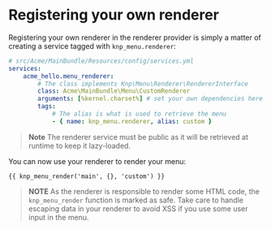 Registering your own renderer
=============================

Registering your own renderer in the renderer provider is simply a matter
of creating a service tagged with `knp_menu.renderer`:

```yaml
# src/Acme/MainBundle/Resources/config/services.yml
services:
    acme_hello.menu_renderer:
        # The class implements Knp\Menu\Renderer\RendererInterface
        class: Acme\MainBundle\Menu\CustomRenderer
        arguments: [%kernel.charset%] # set your own dependencies here
        tags:
            # The alias is what is used to retrieve the menu
            - { name: knp_menu.renderer, alias: custom }
```

>**Note**
>The renderer service must be public as it will be retrieved at runtime to
>keep it lazy-loaded.

You can now use your renderer to render your menu:

```jinja
{{ knp_menu_render('main', {}, 'custom') }}
```

>**NOTE**
>As the renderer is responsible to render some HTML code, the `knp_menu_render`
>function is marked as safe. Take care to handle escaping data in your renderer
>to avoid XSS if you use some user input in the menu.